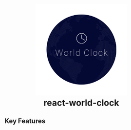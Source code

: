 
<h1 align="center">
  <br>
<a href="https://alkemet-world-clock.vercel.app/">
<img src="assets/WorldClock.png" alt="Markdownify" width="300"></a>
  <br>
  react-world-clock
  <br>
</h1>


## Key Features
